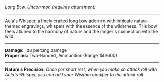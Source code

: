 *Long Bow, Uncommon (requires attunement)*

---

Aela's Whisper, a finely crafted long bow adorned with intricate nature-themed engravings, whispers with the essence of the wilderness. This bow feels attuned to the harmony of nature and the ranger's connection with the wild.

---

**Damage:** 1d8 piercing damage  
**Properties:** Two-Handed, Ammunition (Range 150/600)

---

**Nature's Precision:** *Once per short rest, when you make an attack roll with Aela's Whisper, you can add your Wisdom modifier to the attack roll.*

